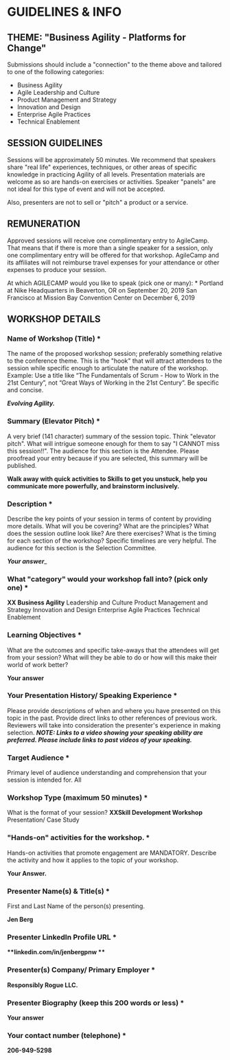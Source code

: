 # GUIDELINES & INFO

## THEME: "Business Agility - Platforms for Change"
Submissions should include a "connection" to the theme above and tailored to one of the following categories:
- Business Agility
- Agile Leadership and Culture
- Product Management and Strategy
- Innovation and Design
- Enterprise Agile Practices
- Technical Enablement

## SESSION GUIDELINES
Sessions will be approximately 50 minutes. We recommend that speakers share "real life" experiences, techniques, or other areas of specific knowledge in practicing Agility of all levels. Presentation materials are welcome as so are hands-on exercises or activities. Speaker "panels" are not ideal for this type of event and will not be accepted. 

Also, presenters are not to sell or "pitch" a product or a service. 

## REMUNERATION
Approved sessions will receive one complimentary entry to AgileCamp. That means that if there is more than a single speaker for a session, only one complimentary entry will be offered for that workshop. AgileCamp and its affiliates will not reimburse travel expenses for your attendance or other expenses to produce your session. 

At which AGILECAMP would you like to speak (pick one or many): *
Portland at Nike Headquarters in Beaverton, OR on September 20, 2019
San Francisco at Mission Bay Convention Center on December 6, 2019

## WORKSHOP DETAILS
### Name of Workshop (Title) *
The name of the proposed workshop session; preferably something relative to the conference theme. This is the "hook" that will attract attendees to the session while specific enough to articulate the nature of the workshop. Example: Use a title like “The Fundamentals of Scrum - How to Work in the 21st Century”, not “Great Ways of Working in the 21st Century”. Be specific and concise.

_**Evolving Agility.**_

### Summary (Elevator Pitch) *
A very brief (141 character) summary of the session topic. Think "elevator pitch". What will intrigue someone enough for them to say "I CANNOT miss this session!!". The audience for this section is the Attendee. Please proofread your entry because if you are selected, this summary will be published.

__**Walk away with quick activities to Skills to get you unstuck, help you communicate more powerfully, and brainstorm inclusively.**__

### Description *
Describe the key points of your session in terms of content by providing more details. What will you be covering? What are the principles? What does the session outline look like? Are there exercises? What is the timing for each section of the workshop? Specific timelines are very helpful. The audience for this section is the Selection Committee.

_**Your answer**__

### What "category" would your workshop fall into? (pick only one) *

__**XX Business Agility**__
Leadership and Culture
Product Management and Strategy
Innovation and Design
Enterprise Agile Practices
Technical Enablement

### Learning Objectives *
What are the outcomes and specific take-aways that the attendees will get from your session? What will they be able to do or how will this make their world of work better?

__**Your answer**__

### Your Presentation History/ Speaking Experience *
Please provide descriptions of when and where you have presented on this topic in the past. Provide direct links to other references of previous work. Reviewers will take into consideration the presenter's experience in making selection. ***NOTE: Links to a video showing your speaking ability are preferred. Please include links to past videos of your speaking.***


### Target Audience *
Primary level of audience understanding and comprehension that your session is intended for.
All

### Workshop Type (maximum 50 minutes) *
What is the format of your session?
__**XXSkill Development Workshop**__
Presentation/ Case Study

### "Hands-on" activities for the workshop. *
Hands-on activities that promote engagement are MANDATORY. Describe the activity and how it applies to the topic of your workshop.

__**Your Answer.**__

### Presenter Name(s) & Title(s) *
First and Last Name of the person(s) presenting.

__**Jen Berg**__

### Presenter LinkedIn Profile URL *

__**linkedin.com/in/jenbergpnw **__

### Presenter(s) Company/ Primary Employer *

__**Responsibly Rogue LLC.**__

### Presenter Biography (keep this 200 words or less) *

__**Your answer**__

### Your contact number (telephone) *

__**206-949-5298**__
